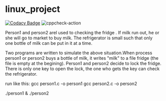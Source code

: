 # linux_project

[![Codacy Badge](https://api.codacy.com/project/badge/Grade/93113b41568d4327a17b3de1de3d0d8a)](https://app.codacy.com/manual/99002644/linux_project?utm_source=github.com&utm_medium=referral&utm_content=99002644/linux_project&utm_campaign=Badge_Grade_Settings)
![cppcheck-action](https://github.com/99002644/linux_project/workflows/cppcheck-action/badge.svg?branch=master)

Person1 and person2  arel used to checking the fridge . If milk run out, he or she will go to market to buy milk. The refrigerator  is small such that  only one bottle of milk can be put in it at a time.

Two programs are written to simulate the above situation.When process person1 or person2  buys a bottle of milk, it writes  "milk" to a file fridge (the file is empty at the begining).
Person1 and person2 decide to lock the fridge. There is only one key to open the lock, the one who gets the key can check the refrigerator. 

run like this:
gcc person1.c  -o person1
gcc person2.c -o person2
													
./person1 & ./person2

